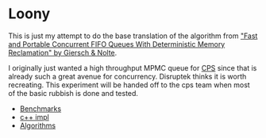 # Loony

This is just my attempt to do the base translation of the algorithm from ["Fast and Portable Concurrent FIFO Queues With Deterministic Memory Reclamation" by Giersch & Nolte](papers/GierschEtAl.pdf).

I originally just wanted a high throughput MPMC queue for [CPS](https://github.com/disruptek/cps) since that is already such a great avenue for concurrency. Disruptek thinks it is worth recreating. This experiment will be handed off to the cps team when most of the basic rubbish is done and tested.

- [Benchmarks](https://github.com/oliver-giersch/lfqueue-benchmarks/tree/master/lib)
- [c++ impl](https://github.com/oliver-giersch/looqueue/tree/master)
- [Algorithms](https://github.com/oliver-giersch/looqueue/blob/master/ALGORITHMS.md)